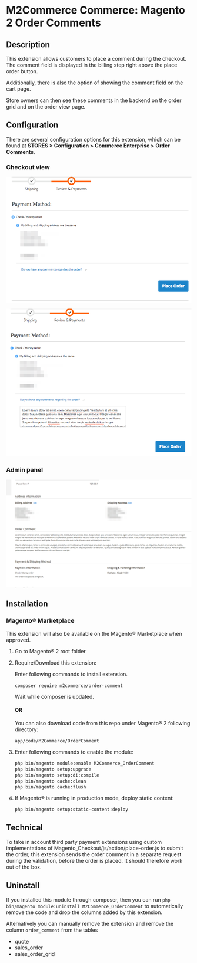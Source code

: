 # M2Commerce Commerce: Magento 2 Order Comments

## Description
This extension allows customers to place a comment during the checkout.
The comment field is displayed in the billing step right above the place order button.

Additionally, there is also the option of showing the comment field on the cart page.

Store owners can then see these comments in the backend on the order grid and on the order view page.

## Configuration

There are several configuration options for this extension, which can be found at **STORES > Configuration > Commerce Enterprise > Order Comments**.

### Checkout view
![comment box closed](Screenshots/checkout_comment_closed.png)


![comment box opened](Screenshots/checkout_comment_opened.png)

### Admin panel
![admin panel](Screenshots/admin_panel.png)

## Installation
### Magento® Marketplace

This extension will also be available on the Magento® Marketplace when approved.

1. Go to Magento® 2 root folder
2. Require/Download this extension:

   Enter following commands to install extension.

   ```
   composer require m2commerce/order-comment
   ```

   Wait while composer is updated.

   #### OR

   You can also download code from this repo under Magento® 2 following directory:

    ```
    app/code/M2Commerce/OrderComment
    ```    

3. Enter following commands to enable the module:

   ```
   php bin/magento module:enable M2Commerce_OrderComment
   php bin/magento setup:upgrade
   php bin/magento setup:di:compile
   php bin/magento cache:clean
   php bin/magento cache:flush
   ```

4. If Magento® is running in production mode, deploy static content:

   ```
   php bin/magento setup:static-content:deploy
   ```

## Technical
To take in account third party payment extensions using custom implementations of Magento_Checkout/js/action/place-order.js to submit the order, this extension sends
the order comment in a separate request during the validation, before the order is placed. It should therefore work out of
the box.

## Uninstall
If you installed this module through composer, then you can run `php bin/magento module:uninstall M2Commerce_OrderComment` to automatically
remove the code and drop the columns added by this extension.

Alternatively you can manually remove the extension and remove the column `order_comment` from the tables
* quote
* sales_order
* sales_order_grid
